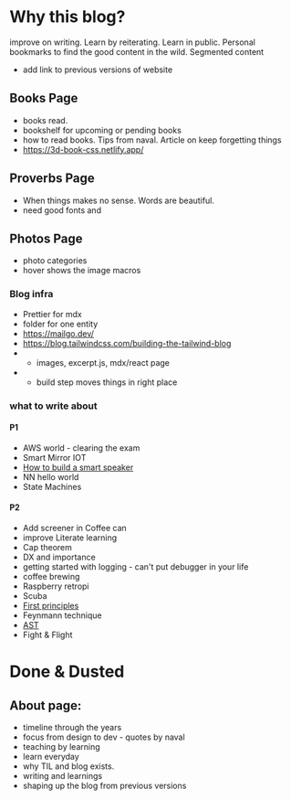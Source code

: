 # Why this blog?

improve on writing. Learn by reiterating. Learn in public.
Personal bookmarks to find the good content in the wild.
Segmented content

- add link to previous versions of website

## Books Page

- books read.
- bookshelf for upcoming or pending books
- how to read books. Tips from naval. Article on keep forgetting things
- https://3d-book-css.netlify.app/

## Proverbs Page

- When things makes no sense. Words are beautiful.
- need good fonts and

## Photos Page

- photo categories
- hover shows the image macros

### Blog infra

- Prettier for mdx
- folder for one entity
- https://mailgo.dev/
- https://blog.tailwindcss.com/building-the-tailwind-blog
- - images, excerpt.js, mdx/react page
- - build step moves things in right place

### what to write about

#### P1

- AWS world - clearing the exam
- Smart Mirror IOT
- [How to build a smart speaker](https://www.coursera.org/learn/ai-for-everyone/lecture/ahvm7/case-study-smart-speaker)
- NN hello world
- State Machines

#### P2

- Add screener in Coffee can
- improve Literate learning
- Cap theorem
- DX and importance
- getting started with logging - can't put debugger in your life
- coffee brewing
- Raspberry retropi
- Scuba
- [First principles](https://fs.blog/2018/04/first-principles/)
- Feynmann technique
- [AST](https://dev.to/khaosdoctor/node-js-under-the-hood-4-let-s-talk-about-v8-1eol)
- Fight & Flight

# Done & Dusted

## About page:

- timeline through the years
- focus from design to dev - quotes by naval
- teaching by learning
- learn everyday
- why TIL and blog exists.
- writing and learnings
- shaping up the blog from previous versions
